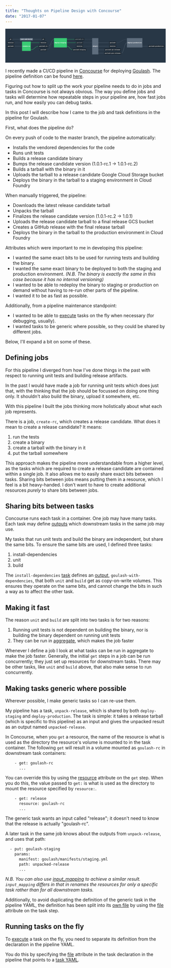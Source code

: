 ```yaml
---
title: "Thoughts on Pipeline Design with Concourse"
date: "2017-01-07"
---
```


![Goulash Pipeline](/goulash-pipeline.png "Goulash Pipeline in Concourse")

I recently made a CI/CD pipeline in [Concourse](https://concourse.ci) for deploying [Goulash](https://github.com/pivotalservices/goulash/). The pipeline definition can be found [here](https://github.com/pivotalservices/goulash/blob/master/ci/pipeline.yml).

Figuring out how to split up the work your pipeline needs to do in jobs and tasks in Concourse is not always obvious. The way you define jobs and tasks will determine how repeatable steps in your pipeline are, how fast jobs run, and how easily you can debug tasks.

In this post I will describe how I came to the job and task definitions in the pipeline for Goulash.

<!--more-->

First, what does the pipeline do?

On every push of code to the master branch, the pipeline automatically:

* Installs the vendored dependencies for the code
* Runs unit tests
* Builds a release candidate binary
* Bumps the release candidate version (1.0.1-rc.1 -> 1.0.1-rc.2)
* Builds a tarball with the binary in it
* Uploads the tarball to a release candidate Google Cloud Storage bucket
* Deploys the binary in the tarball to a staging environment in Cloud Foundry

When manually triggered, the pipeline:

* Downloads the latest release candidate tarball
* Unpacks the tarball
* Finalizes the release candidate version (1.0.1-rc.2 -> 1.0.1)
* Uploads the release candidate tarball to a final release GCS bucket
* Creates a GitHub release with the final release tarball
* Deploys the binary in the tarball to the production environment in Cloud Foundry

Attributes which were important to me in developing this pipeline:

* I wanted the same exact bits to be used for running tests and building the binary.
* I wanted the same exact binary to be deployed to both the staging and production environment. *(N.B. The binary is exactly the same in this case because it has no internal versioning)*
* I wanted to be able to redeploy the binary to staging or production on demand without having to re-run other parts of the pipeline.
* I wanted it to be as fast as possible.

Additionally, from a pipeline maintenance standpoint:

* I wanted to be able to [execute](http://concourse.ci/fly-execute.html) tasks on the fly when necessary (for debugging, usually).
* I wanted tasks to be generic where possible, so they could be shared by different jobs.

Below, I'll expand a bit on some of these.

## Defining jobs

For this pipeline I diverged from how I've done things in the past with respect to running unit tests and building release artifacts.

In the past I would have made a job for running unit tests which does just that, with the thinking that the job should be focussed on doing one thing only. It shouldn't also build the binary, upload it somewhere, etc.

With this pipeline I built the jobs thinking more holistically about what each job represents.

There is a job, `create-rc`, which creates a release candidate. What does it mean to create a release candidate? It means:

1. run the tests
1. create a binary
1. create a tarball with the binary in it
1. put the tarball somewhere

This approach makes the pipeline more understandable from a higher level, as the tasks which are required to create a release candidate are contained within a single job. It also allows me to easily share exact bits between tasks. Sharing bits between jobs means putting them in a resource, which I feel is a bit heavy-handed. I don't want to have to create additional resources *purely* to share bits between jobs.

## Sharing bits between tasks

Concourse runs each task in a container. One job may have many tasks. Each task may define [outputs](http://concourse.ci/running-tasks.html#outputs) which downstream tasks in the same job may use.

My tasks that run unit tests and build the binary are independent, but share the same bits. To ensure the same bits are used, I defined three tasks:

1. install-dependencies
2. unit
3. build

The `install-dependencies` [task](https://github.com/pivotalservices/goulash/blob/master/ci/install-dependencies.yml) defines an [output](http://concourse.ci/running-tasks.html#outputs), `goulash-with-dependencies`, that both `unit` and `build` get as copy-on-write volumes. This ensures they operate on the same bits, and cannot change the bits in such a way as to affect the other task.


## Making it fast

The reason `unit` and `build` are split into two tasks is for two reasons:

1. Running unit tests is not dependent on building the binary, nor is building the binary dependent on running unit tests
2. They can be run in [aggregate](http://concourse.ci/aggregate-step.html), which makes the job faster

Whenever I define a job I look at what tasks can be run in aggregate to make the job faster. Generally, the initial `get` steps in a job can be run concurrently; they just set up resources for downstream tasks. There may be other tasks, like `unit` and `build` above, that also make sense to run concurrently.

## Making tasks generic where possible

Wherever possible, I make generic tasks so I can re-use them.

My pipeline has a task, `unpack-release`, which is shared by both `deploy-staging` and `deploy-production`. The task is simple: it takes a release tarball (which is specific to this pipeline) as an input and gives the unpacked result as an output named `unpacked-release`.

In Concourse, when you `get` a resource, the name of the resource is what is used as the directory the resource's volume is mounted to in the task container. The following `get` will result in a volume mounted as `goulash-rc` in downstream task containers:

```
    - get: goulash-rc
      ...
```

You can override this by using the [resource](http://concourse.ci/get-step.html#resource) attribute on the `get` step. When you do this, the value passed to `get:` is what is used as the directory to mount the resource specified by `resource:`.

```
    - get: release
      resource: goulash-rc
      ...
```

The generic task wants an input called "release"; it doesn't need to know that the release is actually "goulash-rc".

A later task in the same job knows about the outputs from `unpack-release`, and uses that path:

```
  - put: goulash-staging
    params:
      manifest: goulash/manifests/staging.yml
      path: unpacked-release
      ...
 ```

*N.B. You can also use [input_mapping](https://concourse.ci/task-step.html#input_mapping) to achieve a similar result. `input_mapping` differs in that in renames the resources for only a specific task rather than for all downstream tasks.*
 
Additionally, to avoid duplicating the definition of the generic task in the pipeline YAML, the definition has been split into its [own file](https://github.com/pivotalservices/goulash/blob/master/ci/unpack-release.yml) by using the [file](http://concourse.ci/task-step.html#file) attribute on the task step.

## Running tasks on the fly

To [execute](http://concourse.ci/fly-execute.html) a task on the fly, you need to separate its definition from the declaration in the pipeline YAML.

You do this by specifying the [file](http://concourse.ci/task-step.html#file) attribute in the task declaration in the pipeline that points to a [task YAML](http://concourse.ci/running-tasks.html#configuring-tasks).
